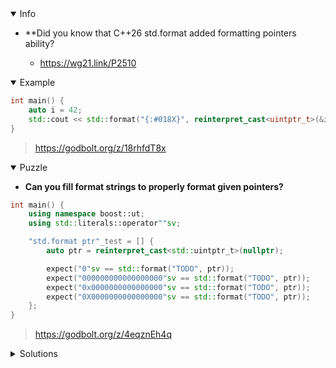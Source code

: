 <details open><summary>Info</summary><p>

* **Did you know that C++26 std.format added formatting pointers ability?

  * https://wg21.link/P2510

</p></details><details open><summary>Example</summary><p>

```cpp
int main() {
    auto i = 42;
    std::cout << std::format("{:#018X}", reinterpret_cast<uintptr_t>(&i)); // prints 0X00007FFD9D71776C
}
```

> https://godbolt.org/z/18rhfdT8x

</p></details><details open><summary>Puzzle</summary><p>

* **Can you fill format strings to properly format given pointers?**

```cpp
int main() {
    using namespace boost::ut;
    using std::literals::operator""sv;

    "std.format ptr"_test = [] {
        auto ptr = reinterpret_cast<std::uintptr_t>(nullptr);

        expect("0"sv == std::format("TODO", ptr));
        expect("000000000000000000"sv == std::format("TODO", ptr));
        expect("0x0000000000000000"sv == std::format("TODO", ptr));
        expect("0X0000000000000000"sv == std::format("TODO", ptr));
    };
}
```

> https://godbolt.org/z/4eqznEh4q

</p></details>

</p></details><details><summary>Solutions</summary><p>

```cpp
"std.format ptr"_test = [] {
    auto ptr = reinterpret_cast<std::uintptr_t>(nullptr);

    expect("0"sv == std::format("{:#0}", ptr));
    expect("000000000000000000"sv == std::format("{:#018}", ptr));
    expect("0x0000000000000000"sv == std::format("{:#018x}", ptr));
    expect("0X0000000000000000"sv == std::format("{:#018X}", ptr));
};
```

> https://godbolt.org/z/seEahYP4T

</p></details>
